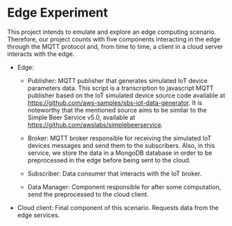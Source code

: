 # Edge Experiment

This project intends to emulate and explore an edge computing scenario. Therefore, our project counts with five components interacting in the edge through the MQTT protocol and, from time to time, a client in a cloud server interacts with the edge.

* Edge: 
  * Publisher: MQTT publisher that generates simulated IoT device parameters data. This script is a transcription to javascript MQTT publisher based on the IoT simulated device source code available at https://github.com/aws-samples/sbs-iot-data-generator. It is noteworthy that the mentioned source aims to be similar to the Simple Beer Service v5.0, available at https://github.com/awslabs/simplebeerservice.

  * Broker: MQTT broker responsible for receiving the simulated IoT devices messages and send them to the subscribers. Also, in this service, we store the data in a MongoDB database in order to be preprocessed in the edge before being sent to the cloud.
  
  * Subscriber: Data consumer that interacts with the IoT broker.
   
  * Data Manager: Component responsible for after some computation, send the preprocessed to the cloud client.
  
* Cloud client: Final component of this scenario. Requests data from the edge services.
